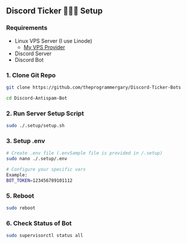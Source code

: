 ## Discord Ticker 🤖🤖🤖 Setup

### Requirements

- Linux VPS Server (I use Linode)
  - [My VPS Provider](https://www.linode.com/lp/refer/?r=3eabea16dddc74fdc11ae5d0a73cd919c1ed1ae0)
- Discord Server
- Discord Bot

### 1. Clone Git Repo

```bash
git clone https://github.com/theprogrammergary/Discord-Ticker-Bots

cd Discord-Antispam-Bot
```

### 2. Run Server Setup Script

```bash
sudo ./.setup/setup.sh
```

### 3. Setup .env

```bash
# Create .env file (.envSample file is provided in /.setup)
sudo nano ./.setup/.env

# Configure your specific vars
Example:
BOT_TOKEN=123456789101112
```

### 5. Reboot

```bash
sudo reboot
```

### 6. Check Status of Bot

```bash
sudo supervisorctl status all
```
